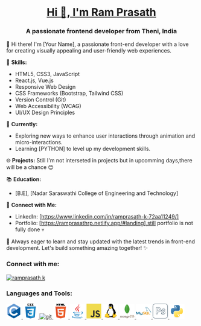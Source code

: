 

<a href="https://github.com/RamPrasathRP"><h1 align="center">Hi 👋, I'm Ram Prasath</h1></a>
<h3 align="center">A passionate frontend developer from Theni, India</h3>

👋 Hi there! I'm [Your Name], a passionate front-end developer with a love for creating visually appealing and user-friendly web experiences.

🚀 **Skills:**
- HTML5, CSS3, JavaScript
- React.js, Vue.js
- Responsive Web Design
- CSS Frameworks (Bootstrap, Tailwind CSS)
- Version Control (Git)
- Web Accessibility (WCAG)
- UI/UX Design Principles

💼 **Currently:**
- Exploring new ways to enhance user interactions through animation and micro-interactions.
- Learning [PYTHON] to level up my development skills.

🌐 **Projects:**
Still I'm not interseted in projects but in upcomming days,there will be a chance 😊

📚 **Education:**
- [B.E], [Nadar Saraswathi College of Engineering and Technology]

🔗 **Connect with Me:**
- LinkedIn: [https://www.linkedin.com/in/ramprasath-k-72aa11249/]
- Portfolio: [https://ramprasathrp.netlify.app/#landing],still portfolio is not fully done 💀

🌱 Always eager to learn and stay updated with the latest trends in front-end development. Let's build something amazing together! ✨




<h3 align="left">Connect with me:</h3>
<p align="left">
<a href="www.linkedin.com/in/ramprasath-k-72aa11249" target="blank"><img align="center" src="https://raw.githubusercontent.com/rahuldkjain/github-profile-readme-generator/master/src/images/icons/Social/linked-in-alt.svg" alt="ramprasath k" height="30" width="40" /></a>
</p>

<h3 align="left">Languages and Tools:</h3>
<p align="left"> <a href="https://www.cprogramming.com/" target="_blank" rel="noreferrer"> <img src="https://raw.githubusercontent.com/devicons/devicon/master/icons/c/c-original.svg" alt="c" width="40" height="40"/> </a> <a href="https://www.w3schools.com/css/" target="_blank" rel="noreferrer"> <img src="https://raw.githubusercontent.com/devicons/devicon/master/icons/css3/css3-original-wordmark.svg" alt="css3" width="40" height="40"/> </a> <a href="https://git-scm.com/" target="_blank" rel="noreferrer"> <img src="https://www.vectorlogo.zone/logos/git-scm/git-scm-icon.svg" alt="git" width="40" height="40"/> </a> <a href="https://www.w3.org/html/" target="_blank" rel="noreferrer"> <img src="https://raw.githubusercontent.com/devicons/devicon/master/icons/html5/html5-original-wordmark.svg" alt="html5" width="40" height="40"/> </a> <a href="https://www.java.com" target="_blank" rel="noreferrer"> <img src="https://raw.githubusercontent.com/devicons/devicon/master/icons/java/java-original.svg" alt="java" width="40" height="40"/> </a> <a href="https://developer.mozilla.org/en-US/docs/Web/JavaScript" target="_blank" rel="noreferrer"> <img src="https://raw.githubusercontent.com/devicons/devicon/master/icons/javascript/javascript-original.svg" alt="javascript" width="40" height="40"/> </a> <a href="https://www.linux.org/" target="_blank" rel="noreferrer"> <img src="https://raw.githubusercontent.com/devicons/devicon/master/icons/linux/linux-original.svg" alt="linux" width="40" height="40"/> </a> <a href="https://www.mongodb.com/" target="_blank" rel="noreferrer"> <img src="https://raw.githubusercontent.com/devicons/devicon/master/icons/mongodb/mongodb-original-wordmark.svg" alt="mongodb" width="40" height="40"/> </a> <a href="https://www.mysql.com/" target="_blank" rel="noreferrer"> <img src="https://raw.githubusercontent.com/devicons/devicon/master/icons/mysql/mysql-original-wordmark.svg" alt="mysql" width="40" height="40"/> </a> <a href="https://www.photoshop.com/en" target="_blank" rel="noreferrer"> <img src="https://raw.githubusercontent.com/devicons/devicon/master/icons/photoshop/photoshop-line.svg" alt="photoshop" width="40" height="40"/> </a> <a href="https://www.python.org" target="_blank" rel="noreferrer"> <img src="https://raw.githubusercontent.com/devicons/devicon/master/icons/python/python-original.svg" alt="python" width="40" height="40"/> </a> </p>
 </p>


